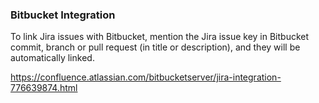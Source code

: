 ### Bitbucket Integration
To link Jira issues with Bitbucket, mention the Jira issue key in Bitbucket commit, branch or pull request (in title or description), and they will be automatically linked.

https://confluence.atlassian.com/bitbucketserver/jira-integration-776639874.html
